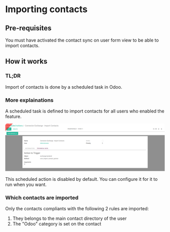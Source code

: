 # Importing contacts

## Pre-requisites

You must have activated the contact sync on user form view to be able to import contacts.

## How it works

### TL;DR

Import of contacts is done by a scheduled task in Odoo.

### More explainations

A scheduled task is defined to import contacts for all users who enabled the feature.

![scheduled task import](./images/cron_contact_import.png) 

This scheduled action is disabled by default. You can configure it for it to run when you want.

### Which contacts are imported

Only the contacts compliants with the following 2 rules are imported:

1. They belongs to the main contact directory of the user
1. The "Odoo" category is set on the contact